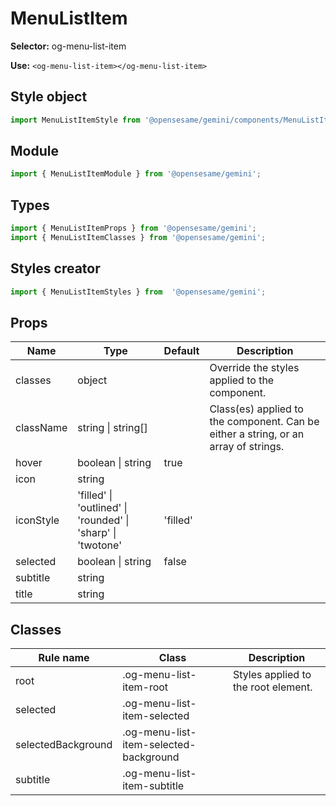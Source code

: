 # MenuListItem

**Selector:**
og-menu-list-item

**Use:**
`<og-menu-list-item></og-menu-list-item>`

## Style object
```javascript
import MenuListItemStyle from '@opensesame/gemini/components/MenuListItem';
```

## Module
```javascript
import { MenuListItemModule } from '@opensesame/gemini';
```

## Types
```javascript
import { MenuListItemProps } from '@opensesame/gemini';
import { MenuListItemClasses } from '@opensesame/gemini';
```

## Styles creator
```javascript
import { MenuListItemStyles } from  '@opensesame/gemini';
```

## Props
Name | Type | Default | Description
---- | ---- | ------- | -----------
classes | object | | Override the styles applied to the component.
className | string &#124; string[] | | Class(es) applied to the component. Can be either a string, or an array of strings.
hover | boolean &#124; string | true |
icon | string | |
iconStyle | 'filled' &#124; 'outlined' &#124; 'rounded' &#124; 'sharp' &#124; 'twotone' | 'filled' |
selected | boolean &#124; string | false |
subtitle | string | |
title | string | |

## Classes
Rule name | Class | Description
--------- | ----- | -----------
root | .og-menu-list-item-root | Styles applied to the root element.
selected | .og-menu-list-item-selected |
selectedBackground | .og-menu-list-item-selected-background |
subtitle | .og-menu-list-item-subtitle |
